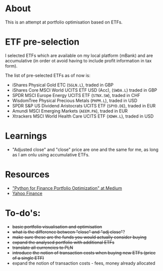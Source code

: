 # About
This is an attempt at portfolio optimisation based on ETFs.

# ETF pre-selection
I selected ETFs which are available on my local platform (mBank) and are accumulative (in order ot avoid having to include profit information in tax form).

The list of pre-selected ETFs as of now is:
- iShares Physical Gold ETC (`SGLN.L`), traded in GBP
- iShares Core MSCI World UCITS ETF USD (Acc), (`SWDA.L`) traded in GBP
- SPDR MSCI Europe Energy UCITS ETF (`STNX.SW`), traded in CHF
- WisdomTree Physical Precious Metals (`PHPM.L`), traded in USD
- SPDR S&P US Dividend Aristocrats UCITS ETF (`SPYD.DE`), traded in EUR
- Amundi MSCI Emerging Markets (`AEEM.PA`), traded in EUR
- Xtrackers MSCI World Health Care UCITS ETF (`XDWH.L`), traded in USD

# Learnings
- "Adjusted close" and "close" price are one and the same for me, as long as I am onlu using accumulative ETFs.

# Resources
- ["Python for Finance Portfolio Optimization" at Medium](https://randerson112358.medium.com/python-for-finance-portfolio-optimization-66882498847)
- [Yahoo Finance](https://finance.yahoo.com/)

# To-do's:
- ~~basic portfolio visualisation and optimisation~~
- ~~what is the difference between "close" and "adj close"~~?
- ~~make sure these are the funds you would actually consider buying~~
- ~~expand the analysed portfolio with additional ETFs~~
- ~~translate all currencies to PLN~~
- ~~introduce the notion of transaction costs when buying new ETFs (price of a single ETF)~~
- expand the notion of transaction costs - fees, money already allocated